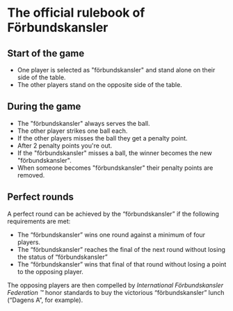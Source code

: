 # The official rulebook of Förbundskansler

## Start of the game
- One player is selected as "förbundskansler" and stand alone on their side of the table.
- The other players stand on the opposite side of the table.

## During the game
- The "förbundskansler" always serves the ball.
- The other player strikes one ball each.
- If the other players misses the ball they get a penalty point.
- After 2 penalty points you're out.
- If the "förbundskansler" misses a ball, the winner becomes the new "förbundskansler".
- When someone becomes "förbundskansler" their penalty points are removed.

## Perfect rounds
A perfect round can be achieved by the “förbundskansler” if the following requirements are met:
- The “förbundskansler” wins one round against a minimum of four players.
- The “förbundskansler” reaches the final of the next round without losing the status of “förbundskansler”
- The “förbundskansler” wins that final of that round without losing a point to the opposing player.

The opposing players are then compelled by *International Förbundskansler Federation ™* honor standards to buy the victorious “förbundskansler” lunch (“Dagens A”, for example).